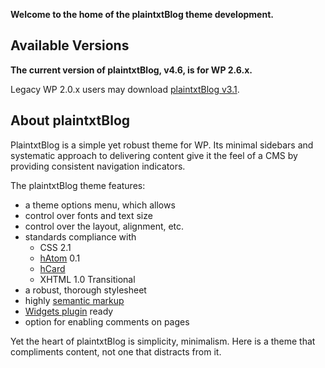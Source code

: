 **Welcome to the home of the plaintxtBlog theme development.**

## Available Versions ##

**The current version of plaintxtBlog, v4.6, is for WP 2.6.x.**

Legacy WP 2.0.x users may download [plaintxtBlog v3.1](http://code.google.com/p/plaintxtblog/downloads/detail?name=plaintxtBlog_v3-1.zip).

## About plaintxtBlog ##

PlaintxtBlog is a simple yet robust theme for WP. Its minimal sidebars and systematic approach to delivering content give it the feel of a CMS by providing consistent navigation indicators.

The plaintxtBlog theme features:

  * a theme options menu, which allows
  * control over fonts and text size
  * control over the layout, alignment, etc.
  * standards compliance with
    * CSS 2.1
    * [hAtom](http://microformats.org/wiki/hatom) 0.1
    * [hCard](http://microformats.org/wiki/hcard)
    * XHTML 1.0 Transitional
  * a robust, thorough stylesheet
  * highly [semantic markup](http://en.wikipedia.org/wiki/Semantic_web)
  * [Widgets plugin](http://automattic.com/code/widgets/) ready
  * option for enabling comments on pages

Yet the heart of plaintxtBlog is simplicity, minimalism. Here is a theme that compliments content, not one that distracts from it.
